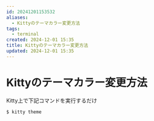 ```yaml
---
id: 20241201153532
aliases:
  - Kittyのテーマカラー変更方法
tags:
  - terminal
created: 2024-12-01 15:35
title: Kittyのテーマカラー変更方法
updated: 2024-12-01 15:35
---
```


# Kittyのテーマカラー変更方法

Kitty上で下記コマンドを実行するだけ

```bash
$ kitty theme
```
